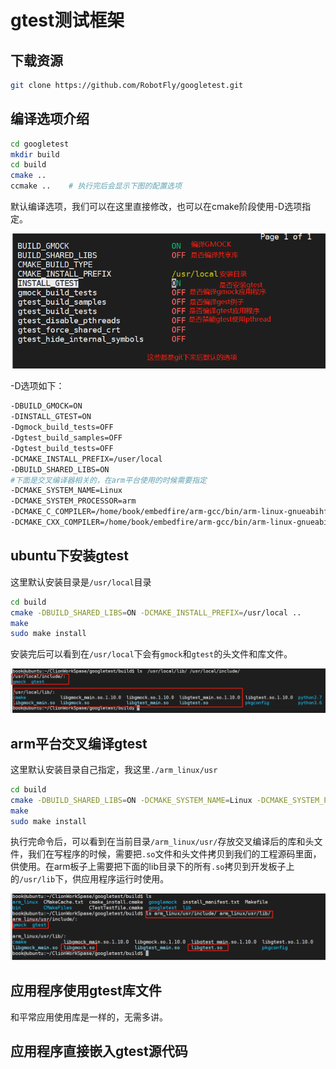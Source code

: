 # gtest测试框架

## 下载资源

```bash
git clone https://github.com/RobotFly/googletest.git
```



## 编译选项介绍

```bash
cd googletest
mkdir build
cd build
cmake ..
ccmake ..    # 执行完后会显示下图的配置选项
```

默认编译选项，我们可以在这里直接修改，也可以在cmake阶段使用-D选项指定。

![](media/image-20201125195147100.png)

-D选项如下：

```bash
-DBUILD_GMOCK=ON
-DINSTALL_GTEST=ON
-Dgmock_build_tests=OFF
-Dgtest_build_samples=OFF
-Dgtest_build_tests=OFF
-DCMAKE_INSTALL_PREFIX=/user/local
-DBUILD_SHARED_LIBS=ON
#下面是交叉编译器相关的，在arm平台使用的时候需要指定
-DCMAKE_SYSTEM_NAME=Linux 
-DCMAKE_SYSTEM_PROCESSOR=arm
-DCMAKE_C_COMPILER=/home/book/embedfire/arm-gcc/bin/arm-linux-gnueabihf-gcc
-DCMAKE_CXX_COMPILER=/home/book/embedfire/arm-gcc/bin/arm-linux-gnueabihf-g++

```

## ubuntu下安装gtest

这里默认安装目录是`/usr/local`目录

```bash
cd build
cmake -DBUILD_SHARED_LIBS=ON -DCMAKE_INSTALL_PREFIX=/usr/local ..
make
sudo make install
```

安装完后可以看到在`/usr/local`下会有`gmock`和`gtest`的头文件和库文件。

![](media/image-20201125200644517.png)

## arm平台交叉编译gtest

这里默认安装目录自己指定，我这里`./arm_linux/usr`

```bash
cd build
cmake -DBUILD_SHARED_LIBS=ON -DCMAKE_SYSTEM_NAME=Linux -DCMAKE_SYSTEM_PROCESSOR=arm -DCMAKE_C_COMPILER=/home/book/embedfire/arm-gcc/bin/arm-linux-gnueabihf-gcc -DCMAKE_CXX_COMPILER=/home/book/embedfire/arm-gcc/bin/arm-linux-gnueabihf-g++  -DCMAKE_INSTALL_PREFIX=./arm_linux/usr ..
make
sudo make install
```

执行完命令后，可以看到在当前目录`/arm_linux/usr/`存放交叉编译后的库和头文件，我们在写程序的时候，需要把`.so`文件和头文件拷贝到我们的工程源码里面，供使用。在arm板子上需要把下面的lib目录下的所有`.so`拷贝到开发板子上的`/usr/lib`下，供应用程序运行时使用。

![](media/image-20201125201023696.png)

## 应用程序使用gtest库文件

和平常应用使用库是一样的，无需多讲。

## 应用程序直接嵌入gtest源代码

